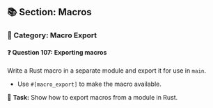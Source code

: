 ## 📚 Section: Macros  
### 🔹 Category: Macro Export  
#### ❓ Question 107: Exporting macros

Write a Rust macro in a separate module and export it for use in `main`.

- Use `#[macro_export]` to make the macro available.

🔧 **Task:** Show how to export macros from a module in Rust.
